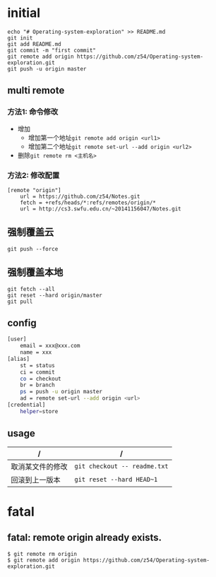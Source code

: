 # initial
```
echo "# Operating-system-exploration" >> README.md
git init
git add README.md
git commit -m "first commit"
git remote add origin https://github.com/z54/Operating-system-exploration.git
git push -u origin master
```
## multi remote
### 方法1: 命令修改
- 增加
	- 增加第一个地址`git remote add origin <url1>`
	- 增加第二个地址`git remote set-url --add origin <url2>`
- 删除`git remote rm <主机名>`
### 方法2: 修改配置
```
[remote "origin"]
	url = https://github.com/z54/Notes.git
	fetch = +refs/heads/*:refs/remotes/origin/*
	url = http://cs3.swfu.edu.cn/~20141156047/Notes.git
```
## 强制覆盖云
`git push --force`
## 强制覆盖本地
```git
git fetch --all
git reset --hard origin/master 
git pull
```
## config

```bash
[user]
	email = xxx@xxx.com
	name = xxx
[alias]
	st = status
	ci = commit
	co = checkout
	br = branch
	ps = push -u origin master
	ad = remote set-url --add origin <url>
[credential]
	helper=store
```

## usage
| /                | /                            |
| ---------------- | ---------------------------- |
| 取消某文件的修改 | `git checkout -- readme.txt` |
| 回滚到上一版本   | `git reset --hard HEAD~1  `  |

# fatal

## fatal: remote origin already exists.

```
$ git remote rm origin
$ git remote add origin https://github.com/z54/Operating-system-exploration.git
```
